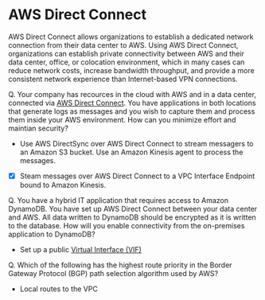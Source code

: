 # AWS Direct Connect
AWS Direct Connect allows organizations to establish a dedicated network connection from
their data center to AWS. Using AWS Direct Connect, organizations can establish private
connectivity between AWS and their data center, office, or colocation environment, which in
many cases can reduce network costs, increase bandwidth throughput, and provide a more
consistent network experience than Internet-based VPN connections.

Q. Your company has recources in the cloud with AWS and in a data center, connected via [AWS Direct Connect](https://aws.amazon.com/directconnect/). You have applications in both locations that generate logs as messages and you wish to capture them and process them inside your AWS environment. How can you minimize effort and maintian security?
- Use AWS DirectSync over AWS Direct Connect to stream messagers to an Amazon S3 bucket. Use an Amazon Kinesis agent to process the messages.
- [x] Steam messages over AWS Direct Connect to a VPC Interface Endpoint bound to Amazon Kinesis.

Q. You have a hybrid IT application that requires access to Amazon DynamoDB. You have set up AWS Direct Connect between your data center and AWS. All data written to DynamoDB should be encrypted as it is written to the database. How will you enable connectivity from the on-premises application to DynamoDB?
- Set up a public [Virtual Interface (VIF)](https://docs.aws.amazon.com/directconnect/latest/UserGuide/WorkingWithVirtualInterfaces.html)

Q. Which of the following has the highest route priority in the Border Gateway Protocol (BGP) path selection algorithm used by AWS?
- Local routes to the VPC

